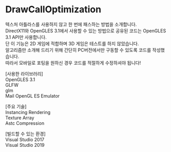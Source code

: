 # DrawCallOptimization
텍스처 아틀라스를 사용하지 않고 한 번에 패스하는 방법을 소개합니다.  
DirectX11와 OpenGLES 3.1에서 사용할 수 있는 방법으로 공유된 코드는 OpenGLES 3.1 API만 사용합니다.  
단 이 기능은 2D 게임에 적합하며 3D 게임은 테스트를 하지 않았습니다.  
알고리즘만 소개해 드리기 위해 간단히 PC버전에서만 구동할 수 있도록 코드를 작성했습니다.  
따라서 모바일로 포팅을 원하신 경우 코드를 적절하게 수정하셔야 됩니다!  

[사용한 라이브러리]  
OpenGLES 3.1  
GLFW  
glm  
Mail OpenGL ES Emulator  
  
[주요 기술]  
Instancing Rendering  
Texture Array  
Astc Compression  
  
[빌드할 수 있는 환경]  
Visual Studio 2017  
Visual Studio 2019  
